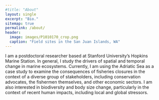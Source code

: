```yaml
---
#title: "About"
layout: single
excerpt: "Bio."
sitemap: true
permalink: /about/
header:
  image: images/P1010170_crop.png
  caption: "Field sites in the San Juan Islands, WA"
---
```


 	

I am a postdoctoral researcher based at Stanford University’s Hopkins Marine Station. In general, I study the drivers of spatial and temporal change in marine ecosystems. Currently, I am using the Adriatic Sea as a case study to examine the consequences of fisheries closures in the context of a diverse group of stakeholders, including conservation advocates, the fishermen themselves, and other economic sectors. I am also interested in biodiversity and body size change, particularly in the context of recent human impacts, including local and global stressors. 